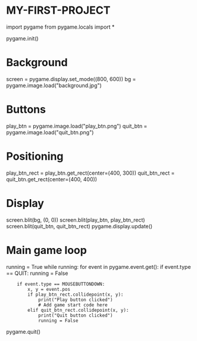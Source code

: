 # MY-FIRST-PROJECT
import pygame
from pygame.locals import *

pygame.init()

# Background
screen = pygame.display.set_mode((800, 600))
bg = pygame.image.load("background.jpg")

# Buttons
play_btn = pygame.image.load("play_btn.png")
quit_btn = pygame.image.load("quit_btn.png")

# Positioning
play_btn_rect = play_btn.get_rect(center=(400, 300))
quit_btn_rect = quit_btn.get_rect(center=(400, 400))

# Display
screen.blit(bg, (0, 0))
screen.blit(play_btn, play_btn_rect)
screen.blit(quit_btn, quit_btn_rect)
pygame.display.update()

# Main game loop
running = True
while running:
    for event in pygame.event.get():
        if event.type == QUIT:
            running = False

        if event.type == MOUSEBUTTONDOWN:
            x, y = event.pos
            if play_btn_rect.collidepoint(x, y):
                print("Play button clicked")
                # Add game start code here
            elif quit_btn_rect.collidepoint(x, y):
                print("Quit button clicked")
                running = False

pygame.quit()
